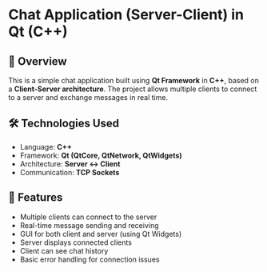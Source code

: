 # Chat Application (Server-Client) in Qt (C++)

## 📌 Overview

This is a simple chat application built using **Qt Framework** in **C++**, based on a **Client-Server architecture**. The project allows multiple clients to connect to a server and exchange messages in real time.

## 🛠️ Technologies Used

- Language: **C++**
- Framework: **Qt (QtCore, QtNetwork, QtWidgets)**
- Architecture: **Server ↔ Client**
- Communication: **TCP Sockets**

## 🧩 Features

- Multiple clients can connect to the server
- Real-time message sending and receiving
- GUI for both client and server (using Qt Widgets)
- Server displays connected clients
- Client can see chat history
- Basic error handling for connection issues

